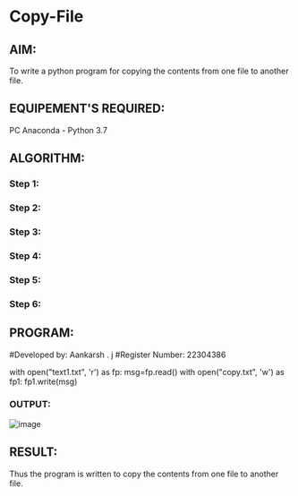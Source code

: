 # Copy-File
## AIM:
To write a python program for copying the contents from one file to another file.
## EQUIPEMENT'S REQUIRED: 
PC
Anaconda - Python 3.7
## ALGORITHM: 
### Step 1:

### Step 2: 
 
### Step 3: 

### Step 4:  

### Step 5: 

### Step 6: 

## PROGRAM:
  #Developed by: Aankarsh . j
  #Register Number: 22304386
  
  with open("text1.txt", 'r') as fp:
      msg=fp.read()
  with open("copy.txt", 'w') as fp1:
      fp1.write(msg)
### OUTPUT:
![image](https://github.com/user-attachments/assets/866f0b23-4c90-40dd-8667-ff0555841850)



## RESULT:
Thus the program is written to copy the contents from one file to another file.
